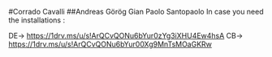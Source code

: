 #Corrado Cavalli
##Andreas Görög Gian Paolo Santopaolo
In case you need the installations :

DE-> https://1drv.ms/u/s!ArQCvQONu6bYur0zYg3iXHU4Ew4hsA
CB-> https://1drv.ms/u/s!ArQCvQONu6bYur00Xg9MnTsMOaGKRw
